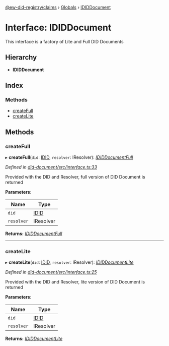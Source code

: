 [@ew-did-registry/claims](../README.md) › [Globals](../globals.md) › [IDIDDocument](ididdocument.md)

# Interface: IDIDDocument

This interface is a factory of Lite and Full DID Documents

## Hierarchy

* **IDIDDocument**

## Index

### Methods

* [createFull](ididdocument.md#createfull)
* [createLite](ididdocument.md#createlite)

## Methods

###  createFull

▸ **createFull**(`did`: [IDID](idid.md), `resolver`: IResolver): *[IDIDDocumentFull](ididdocumentfull.md)*

*Defined in [did-document/src/interface.ts:33](https://github.com/energywebfoundation/ew-did-registry/blob/199c41e/packages/did-document/src/interface.ts#L33)*

Provided with the DID and Resolver, full version of DID Document is returned

**Parameters:**

Name | Type |
------ | ------ |
`did` | [IDID](idid.md) |
`resolver` | IResolver |

**Returns:** *[IDIDDocumentFull](ididdocumentfull.md)*

___

###  createLite

▸ **createLite**(`did`: [IDID](idid.md), `resolver`: IResolver): *[IDIDDocumentLite](ididdocumentlite.md)*

*Defined in [did-document/src/interface.ts:25](https://github.com/energywebfoundation/ew-did-registry/blob/199c41e/packages/did-document/src/interface.ts#L25)*

Provided with the DID and Resolver, lite version of DID Document is returned

**Parameters:**

Name | Type |
------ | ------ |
`did` | [IDID](idid.md) |
`resolver` | IResolver |

**Returns:** *[IDIDDocumentLite](ididdocumentlite.md)*
